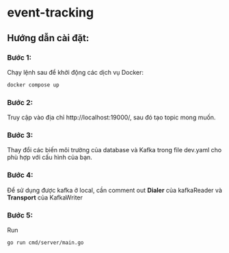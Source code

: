 # event-tracking

## Hướng dẫn cài đặt:

### Bước 1: 
Chạy lệnh sau để khởi động các dịch vụ Docker:

```bash
docker compose up
```

### Bước 2: 
Truy cập vào địa chỉ http://localhost:19000/, sau đó tạo topic mong muốn.

### Bước 3: 
Thay đổi các biến môi trường của database và Kafka trong file dev.yaml cho phù hợp với cấu hình của bạn.

### Bước 4:
Để sử dụng được kafka ở local, cần comment out **Dialer** của kafkaReader và **Transport**  của KafkaWriter

### Bước 5: 
Run 

```bash
go run cmd/server/main.go
```

